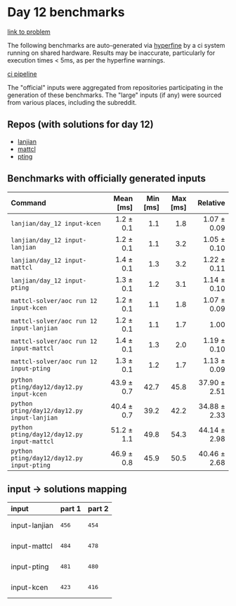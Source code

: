 # Day 12 benchmarks

[link to problem](http://adventofcode.com/2022/day/12)

The following benchmarks are auto-generated via [hyperfine](https://github.com/sharkdp/hyperfine) by a ci system running on shared hardware. Results may be inaccurate, particularly for execution times < 5ms, as per the hyperfine warnings.

[ci pipeline](http://ci.papercode.net:8080/teams/aoc2022/pipelines/aoc-compare-2022)

The "official" inputs were aggregated from repositories participating in the generation of these benchmarks. The "large" inputs (if any) were sourced from various places, including the subreddit.

## Repos (with solutions for day 12)


- [lanjian](https://github.com/LanJian/aoc-2022)
- [mattcl](https://github.com/mattcl/aoc2022)
- [pting](https://github.com/pting/aoc2022)

## Benchmarks with officially generated inputs
| Command | Mean [ms] | Min [ms] | Max [ms] | Relative |
|:---|---:|---:|---:|---:|
| `lanjian/day_12 input-kcen` | 1.2 ± 0.1 | 1.1 | 1.8 | 1.07 ± 0.09 |
| `lanjian/day_12 input-lanjian` | 1.2 ± 0.1 | 1.1 | 3.2 | 1.05 ± 0.10 |
| `lanjian/day_12 input-mattcl` | 1.4 ± 0.1 | 1.3 | 3.2 | 1.22 ± 0.11 |
| `lanjian/day_12 input-pting` | 1.3 ± 0.1 | 1.2 | 3.1 | 1.14 ± 0.10 |
| `mattcl-solver/aoc run 12 input-kcen` | 1.2 ± 0.1 | 1.1 | 1.8 | 1.07 ± 0.09 |
| `mattcl-solver/aoc run 12 input-lanjian` | 1.2 ± 0.1 | 1.1 | 1.7 | 1.00 |
| `mattcl-solver/aoc run 12 input-mattcl` | 1.4 ± 0.1 | 1.3 | 2.0 | 1.19 ± 0.10 |
| `mattcl-solver/aoc run 12 input-pting` | 1.3 ± 0.1 | 1.2 | 1.7 | 1.13 ± 0.09 |
| `python pting/day12/day12.py input-kcen` | 43.9 ± 0.7 | 42.7 | 45.8 | 37.90 ± 2.51 |
| `python pting/day12/day12.py input-lanjian` | 40.4 ± 0.7 | 39.2 | 42.2 | 34.88 ± 2.33 |
| `python pting/day12/day12.py input-mattcl` | 51.2 ± 1.1 | 49.8 | 54.3 | 44.14 ± 2.98 |
| `python pting/day12/day12.py input-pting` | 46.9 ± 0.8 | 45.9 | 50.5 | 40.46 ± 2.68 |

## input -> solutions mapping
|input|part 1|part 2|
|:---|:---|:---|
|input-lanjian|<pre>456</pre>|<pre>454</pre>|
|input-mattcl|<pre>484</pre>|<pre>478</pre>|
|input-pting|<pre>481</pre>|<pre>480</pre>|
|input-kcen|<pre>423</pre>|<pre>416</pre>|
